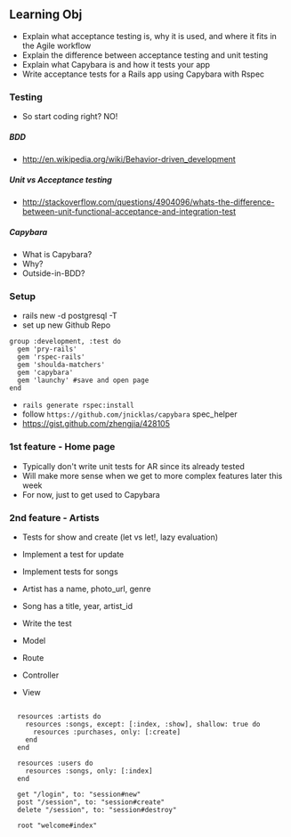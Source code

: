 ## Learning Obj
- Explain what acceptance testing is, why it is used, and where it fits in the Agile workflow
- Explain the difference between acceptance testing and unit testing
- Explain what Capybara is and how it tests your app
- Write acceptance tests for a Rails app using Capybara with Rspec

### Testing
- So start coding right? NO!

##### BDD
- http://en.wikipedia.org/wiki/Behavior-driven_development

##### Unit vs Acceptance testing
- http://stackoverflow.com/questions/4904096/whats-the-difference-between-unit-functional-acceptance-and-integration-test

##### Capybara
- What is Capybara?
- Why?
- Outside-in-BDD?

### Setup

- rails new -d postgresql -T
- set up new Github Repo

```
group :development, :test do
  gem 'pry-rails'
  gem 'rspec-rails'
  gem 'shoulda-matchers'
  gem 'capybara'
  gem 'launchy' #save and open page
end
```

- `rails generate rspec:install`
- follow `https://github.com/jnicklas/capybara` spec_helper
- https://gist.github.com/zhengjia/428105

### 1st feature - Home page

* Typically don't write unit tests for AR since its already tested
* Will make more sense when we get to more complex features later this week
* For now, just to get used to Capybara

### 2nd feature - Artists

- Tests for show and create (let vs let!, lazy evaluation)
- Implement a test for update
- Implement tests for songs

- Artist has a name, photo_url, genre
- Song has a title, year, artist_id

- Write the test
- Model
- Route
- Controller
- View

```

  resources :artists do
    resources :songs, except: [:index, :show], shallow: true do
      resources :purchases, only: [:create]
    end
  end

  resources :users do
    resources :songs, only: [:index]
  end

  get "/login", to: "session#new"
  post "/session", to: "session#create"
  delete "/session", to: "session#destroy"

  root "welcome#index"
  ```